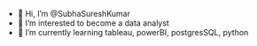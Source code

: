 - 👋 Hi, I’m @SubhaSureshKumar
- 👀 I’m interested to become a data analyst
- 🌱 I’m currently learning tableau, powerBI, postgresSQL, python 

<!---
SubhaSureshKumar/SubhaSureshKumar is a ✨ special ✨ repository because its `README.md` (this file) appears on your GitHub profile.
You can click the Preview link to take a look at your changes.
--->
